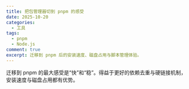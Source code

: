 ```yaml
---
title: 把包管理器切到 pnpm 的感受
date: 2025-10-20
categories:
  - 工具
tags:
  - pnpm
  - Node.js
comment: true
excerpt: 迁移到 pnpm 后的安装速度、磁盘占用与脚本管理体验。
---
```


迁移到 pnpm 的最大感受是“快”和“稳”。得益于更好的依赖去重与硬链接机制，安装速度与磁盘占用都有优势。